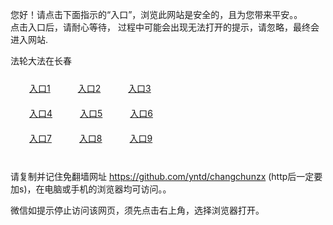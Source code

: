 您好！请点击下面指示的“入口”，浏览此网站是安全的，且为您带来平安。。 <br/>
点击入口后，请耐心等待， 过程中可能会出现无法打开的提示，请忽略，最终会进入网站. </br>

法轮大法在长春<br/>
<div style="padding:10px"><a style="margin:20px" target="_blank" href="https://d3brfwbmzgnk04.cloudfront.net/2Qpsp?xldcfud" id="ccLink1" rel="nofollow">入口1</a> <a target="_blank" style="margin:20px" href="https://d2cf09z7zt5n34.cloudfront.net/2Qpsp?lpals" id="ccLink2" rel="nofollow">入口2</a> <a style="margin:20px" target="_blank" href="https://d29m2oytzd4e5g.cloudfront.net/2Qpsp?uunkruhn" id="ccLink3" rel="nofollow">入口3</a></div>

<div style="padding:10px" ><a style="margin:20px" target="_blank" href="https://d3brfwbmzgnk04.cloudfront.net/2Qpsp?xldcfud" id="ccLink4" rel="nofollow">入口4</a> <a style="margin:20px" href="https://d2cf09z7zt5n34.cloudfront.net/2Qpsp?lpals" target="_blank" id="ccLink5" rel="nofollow">入口5</a> <a style="margin:20px" href="https://d29m2oytzd4e5g.cloudfront.net/2Qpsp?uunkruhn" target="_blank" id="ccLink6" rel="nofollow">入口6</a></div>

<div style="padding:10px"><a style="margin:20px" target="_blank" href="https://d3brfwbmzgnk04.cloudfront.net/2Qpsp?xldcfud" id="ccLink7" rel="nofollow">入口7</a> <a style="margin:20px" href="https://d2cf09z7zt5n34.cloudfront.net/2Qpsp?lpals" target="_blank" id="ccLink8" rel="nofollow">入口8</a> <a style="margin:20px" target="_blank" href="https://d29m2oytzd4e5g.cloudfront.net/2Qpsp?uunkruhn" id="ccLink9" rel="nofollow">入口9</a></div>

<br/>



请复制并记住免翻墙网址 https://github.com/yntd/changchunzx (http后一定要加s)，在电脑或手机的浏览器均可访问。。<br/>

微信如提示停止访问该网页，须先点击右上角，选择浏览器打开。
